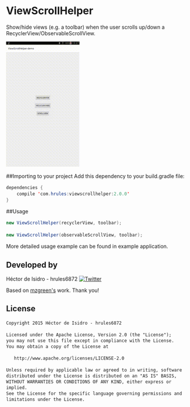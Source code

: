 ViewScrollHelper
=====
Show/hide views (e.g. a toolbar) when the user scrolls up/down a RecyclerView/ObservableScrollView.

![image](demo.gif)

##Importing to your project
Add this dependency to your build.gradle file:
```java
dependencies {
    compile 'com.hrules:viewscrollhelper:2.0.0'
}
```
##Usage
```java
new ViewScrollHelper(recyclerView, toolbar);

new ViewScrollHelper(observableScrollView, toolbar);
```
More detailed usage example can be found in example application.

Developed by
-------
Héctor de Isidro - hrules6872 [![Twitter](http://img.shields.io/badge/contact-@h_rules-blue.svg?style=flat)](http://twitter.com/h_rules)

Based on [mzgreen's](https://github.com/mzgreen/HideOnScrollExample) work. Thank you!

License
-------
    Copyright 2015 Héctor de Isidro - hrules6872

    Licensed under the Apache License, Version 2.0 (the "License");
    you may not use this file except in compliance with the License.
    You may obtain a copy of the License at

       http://www.apache.org/licenses/LICENSE-2.0

    Unless required by applicable law or agreed to in writing, software
    distributed under the License is distributed on an "AS IS" BASIS,
    WITHOUT WARRANTIES OR CONDITIONS OF ANY KIND, either express or implied.
    See the License for the specific language governing permissions and
    limitations under the License.
